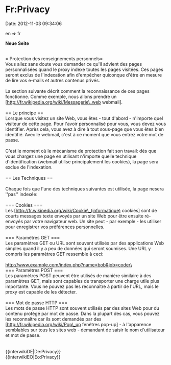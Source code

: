 Fr:Privacy
==========

Date: 2012-11-03 09:34:06

en =\> fr

**Neue Seite**

<div>

\
= Protection des renseignements personnels=\
Vous allez sans doute vous demander ce qu\'il advient des pages
personnalisées quand le proxy indexe toutes les pages visitées. Ces
pages seront exclus de l\'indexation afin d\'empêcher quiconque d\'être
en mesure de lire vos e-mails et autres contenus privés.\
\
La section suivante décrit comment la reconnaissance de ces pages
fonctionne. Comme exemple, nous allons prendre un
\[http://fr.wikipedia.org/wiki/Messagerie\_web webmail\].\
\
== Le principe ==\
Lorsque vous visitez un site Web, vous êtes - tout d\'abord - n\'importe
quel visiteur de cette page. Pour l\'avoir personnalisé pour vous, vous
devez vous identifier. Après cela, vous avez à dire à tout sous-page que
vous êtes bien identifié. Avec le webmail, c\'est à ce moment que vous
entrez votre mot de passe.\
\
C\'est le moment où le mécanisme de protection fait son travail: dès que
vous chargez une page en utilisant n\'importe quelle technique
d\'identification (webmail utilise principalement les cookies), la page
sera exclue de l\'indexation.\
\
== Les Techniques ==\
\
Chaque fois que l\'une des techniques suivantes est utilisée, la page ne
​​sera \'\'pas\'\' indexée:\
\
=== Cookies ===\
Les \[http://fr.wikipedia.org/wiki/Cookie\_(informatique) cookies\] sont
de courts messages texte envoyés par un site Web pour être ensuite
ré-envoyés par votre navigateur web. Un site peut - par exemple - les
utiliser pour enregistrer vos préférences personnelles.\
\
=== Paramètres GET ===\
Les paramètres GET ou URL sont souvent utilisés par des applications Web
simples quand il y a peu de données qui seront soumises. Une URL y
compris les paramètres GET ressemble à ceci:\
\
http://www.example.com/index.php?name=bob&job=coder\
\
=== Paramètres POST ===\
Les paramètres POST peuvent être utilisés de manière similaire à des
paramètres GET, mais sont capables de transporter une charge utile plus
importante. Vous ne pouvez pas les reconnaître à partir de l\'URL, mais
le proxy est capable de les détecter.\
\
=== Mot de passe HTTP ===\
Les mots de passe HTTP sont souvent utilisés par des sites Web pour du
contenu protégé par mot de passe. Dans la plupart des cas, vous pouvez
les reconnaître car ils sont demandés par des
\[http://fr.wikipedia.org/wiki/Pop\_up fenêtres pop-up\] - à
l\'apparence semblables sur tous les sites web - demandant de saisir le
nom d\'utilisateur et mot de passe.\
\
\
{{interwikiDE\|De:Privacy}}\
{{interwikiEO\|Eo:Privacy}}

</div>
